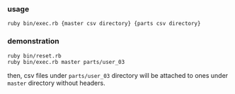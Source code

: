 
### usage

```
ruby bin/exec.rb {master csv directory} {parts csv directory}
```

### demonstration

```bash
ruby bin/reset.rb
ruby bin/exec.rb master parts/user_03
```

then, csv files under `parts/user_03` directory will be attached to ones under `master` directory without headers.

